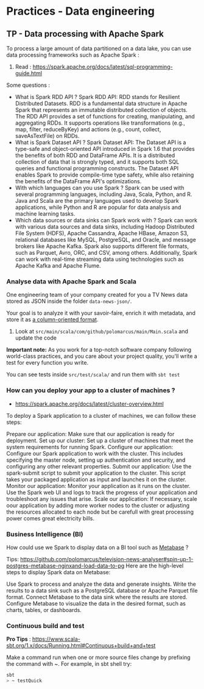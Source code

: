 # Practices - Data engineering

## TP - Data processing with Apache Spark
To process a large amount of data partitioned on a data lake, you can use data processing frameworks such as Apache Spark :
1. Read : https://spark.apache.org/docs/latest/sql-programming-guide.html

Some questions :
* What is Spark RDD API ?
Spark RDD API: RDD stands for Resilient Distributed Datasets. RDD is a fundamental data structure in Apache Spark that represents an immutable distributed collection of objects. The RDD API provides a set of functions for creating, manipulating, and aggregating RDDs. It supports operations like transformations (e.g., map, filter, reduceByKey) and actions (e.g., count, collect, saveAsTextFile) on RDDs.
* What is Spark Dataset API ?
Spark Dataset API: The Dataset API is a type-safe and object-oriented API introduced in Spark 1.6 that provides the benefits of both RDD and DataFrame APIs. It is a distributed collection of data that is strongly typed, and it supports both SQL queries and functional programming constructs. The Dataset API enables Spark to provide compile-time type safety, while also retaining the benefits of the DataFrame API's optimizations.
* With which languages can you use Spark ? 
Spark can be used with several programming languages, including Java, Scala, Python, and R. Java and Scala are the primary languages used to develop Spark applications, while Python and R are popular for data analysis and machine learning tasks.
* Which data sources or data sinks can Spark work with ? 
Spark can work with various data sources and data sinks, including Hadoop Distributed File System (HDFS), Apache Cassandra, Apache HBase, Amazon S3, relational databases like MySQL, PostgreSQL, and Oracle, and message brokers like Apache Kafka. Spark also supports different file formats, such as Parquet, Avro, ORC, and CSV, among others. Additionally, Spark can work with real-time streaming data using technologies such as Apache Kafka and Apache Flume.



### Analyse data with Apache Spark and Scala 
One engineering team of your company created for you a TV News data stored as JSON inside the folder `data-news-json/`.

Your goal is to analyze it with your savoir-faire, enrich it with metadata, and store it as [a column-oriented format](https://parquet.apache.org/).

1. Look at `src/main/scala/com/github/polomarcus/main/Main.scala` and update the code 

**Important note:** As you work for a top-notch software company following world-class practices, and you care about your project quality, you'll write a test for every function you write.

You can see tests inside `src/test/scala/` and run them with `sbt test`

### How can you deploy your app to a cluster of machines ?
* https://spark.apache.org/docs/latest/cluster-overview.html

To deploy a Spark application to a cluster of machines, we can follow these steps:

Prepare our application: Make sure that our application is ready for deployment. Set up our cluster: Set up a cluster of machines that meet the system requirements for running Spark. Configure our application: Configure our Spark application to work with the cluster. This includes specifying the master node, setting up authentication and security, and configuring any other relevant properties. Submit our application: Use the spark-submit script to submit your application to the cluster. This script takes your packaged application as input and launches it on the cluster. Monitor our application: Monitor your application as it runs on the cluster. Use the Spark web UI and logs to track the progress of your application and troubleshoot any issues that arise. Scale our application: If necessary, scale oour application by adding more worker nodes to the cluster or adjusting the resources allocated to each node but be carefull with great processing power comes great electricity bills.

### Business Intelligence (BI)
How could use we Spark to display data on a BI tool such as [Metabase](https://www.metabase.com/) ?

Tips: https://github.com/polomarcus/television-news-analyser#spin-up-1-postgres-metabase-nginxand-load-data-to-pg
Here are the high-level steps to display Spark data on Metabase:

Use Spark to process and analyze the data and generate insights. Write the results to a data sink such as a PostgreSQL database or Apache Parquet file format. Connect Metabase to the data sink where the results are stored. Configure Metabase to visualize the data in the desired format, such as charts, tables, or dashboards.


### Continuous build and test
**Pro Tips** : https://www.scala-sbt.org/1.x/docs/Running.html#Continuous+build+and+test

Make a command run when one or more source files change by prefixing the command with ~. For example, in sbt shell try:
```bash
sbt
> ~ testQuick
```